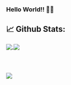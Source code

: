 ### Hello World!! 🎯️🚀️

## 📈 **Github Stats:**

<a href="#">
  <img align="center" src="https://github-readme-stats.vercel.app/api?username=andrescrd&show_icons=true&include_all_commits=true&count_private=true&hide=stars,prs&theme=dark" />
</a>
<a href="#">
  <img align="center" src="https://github-readme-stats.vercel.app/api/top-langs/?username=andrescrd&layout=compact&theme=dark&hide=ShaderLab" />
</a>

<br></br>

<a href="#">
  <img align="center" src="https://github-readme-stats.vercel.app/api/wakatime?username=andrescrd&theme=dark" />
</a>


